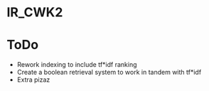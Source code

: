 # IR_CWK2 #

# ToDo
- Rework indexing to include tf*idf ranking
- Create a boolean retrieval system to work in tandem with tf*idf
- Extra pizaz